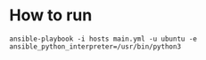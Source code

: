 # How to run

    ansible-playbook -i hosts main.yml -u ubuntu -e ansible_python_interpreter=/usr/bin/python3
